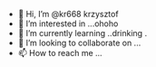 - 👋 Hi, I’m @kr668 krzysztof
- 👀 I’m interested in ...ohoho
- 🌱 I’m currently learning ..drinking
.
- 💞️ I’m looking to collaborate on ...
- 📫 How to reach me ...

<!---
kr668/kr668 is a ✨ special ✨ repository because its `README.md` (this file) appears on your GitHub profile.
You can click the Preview link to take a look at your changes.
--->
